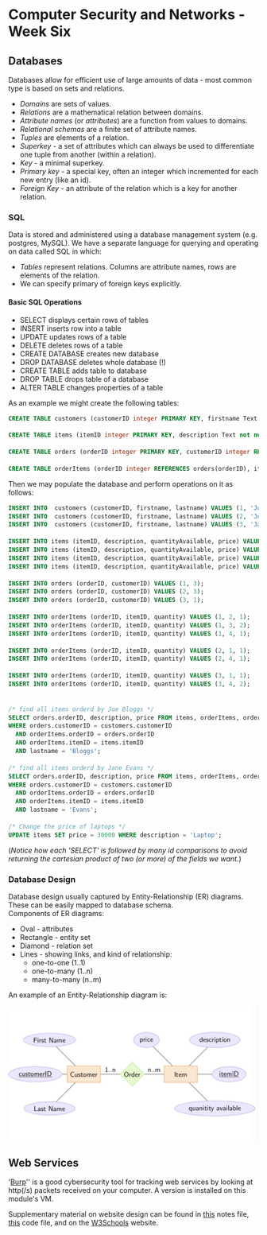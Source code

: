 # Computer Security and Networks - Week Six

## Databases

Databases allow for efficient use of large amounts of data - most common type is based on sets and relations.
- *Domains* are sets of values.
- *Relations* are a mathematical relation between domains.
- *Attribute names* (or *attributes*) are a function from values to domains.
- *Relational schemas* are a finite set of attribute names.
- *Tuples* are elements of a relation.
- *Superkey* - a set of attributes which can always be used to differentiate one tuple from another (within a relation).
- *Key* - a minimal superkey.
- *Primary key* - a special key, often an integer which incremented for each new entry (like an id).
- *Foreign Key* - an attribute of the relation which is a key for another relation.

### SQL

Data is stored and administered using a database management system (e.g. postgres, MySQL).
We have a separate language for querying and operating on data called SQL in which:
- *Tables* represent relations. Columns are attribute names, rows are elements of the relation.
- We can specify primary of foreign keys explicitly.

#### Basic SQL Operations
- SELECT displays certain rows of tables
- INSERT inserts row into a table
- UPDATE updates rows of a table
- DELETE deletes rows of a table
- CREATE DATABASE creates new database
- DROP DATABASE deletes whole database (!)
- CREATE TABLE adds table to database
- DROP TABLE drops table of a database
- ALTER TABLE changes properties of a table

As an example we might create the following tables:
```SQL
CREATE TABLE customers (customerID integer PRIMARY KEY, firstname Text not null, lastname Text not null);

CREATE TABLE items (itemID integer PRIMARY KEY, description Text not null, quantityAvailable Integer not null, price Integer not null);

CREATE TABLE orders (orderID integer PRIMARY KEY, customerID integer REFERENCES customers(customerID));

CREATE TABLE orderItems (orderID integer REFERENCES orders(orderID), itemID Integer REFERENCES items(itemID), quantity Integer not null);
```

Then we may populate the database and perform operations on it as follows:

```SQL
INSERT INTO  customers (customerID, firstname, lastname) VALUES (1, 'Joe', 'Bloggs');
INSERT INTO  customers (customerID, firstname, lastname) VALUES (2, 'John', 'Smith');
INSERT INTO  customers (customerID, firstname, lastname) VALUES (3, 'Jane', 'Evans');

INSERT INTO items (itemID, description, quantityAvailable, price) VALUES (1, 'Laptop', 5, 25000);
INSERT INTO items (itemID, description, quantityAvailable, price) VALUES (2, 'Desktop', 10, 40000);
INSERT INTO items (itemID, description, quantityAvailable, price) VALUES (3, 'Mouse', 20, 1000);
INSERT INTO items (itemID, description, quantityAvailable, price) VALUES (4, 'Keyboard', 10, 2000);

INSERT INTO orders (orderID, customerID) VALUES (1, 3);
INSERT INTO orders (orderID, customerID) VALUES (2, 3);
INSERT INTO orders (orderID, customerID) VALUES (3, 1);

INSERT INTO orderItems (orderID, itemID, quantity) VALUES (1, 2, 1);
INSERT INTO orderItems (orderID, itemID, quantity) VALUES (1, 3, 2);
INSERT INTO orderItems (orderID, itemID, quantity) VALUES (1, 4, 1);

INSERT INTO orderItems (orderID, itemID, quantity) VALUES (2, 1, 1);
INSERT INTO orderItems (orderID, itemID, quantity) VALUES (2, 4, 1);

INSERT INTO orderItems (orderID, itemID, quantity) VALUES (3, 1, 1);
INSERT INTO orderItems (orderID, itemID, quantity) VALUES (3, 4, 2);


/* find all items orderd by Joe Bloggs */
SELECT orders.orderID, description, price FROM items, orderItems, orders, customers
WHERE orders.customerID = customers.customerID
  AND orderItems.orderID = orders.orderID
  AND orderItems.itemID = items.itemID
  AND lastname = 'Bloggs';

/* find all items orderd by Jane Evans */
SELECT orders.orderID, description, price FROM items, orderItems, orders, customers
WHERE orders.customerID = customers.customerID
  AND orderItems.orderID = orders.orderID
  AND orderItems.itemID = items.itemID
  AND lastname = 'Evans';

/* Change the price of laptops */
UPDATE items SET price = 30000 WHERE description = 'Laptop';
```
(*Notice how each 'SELECT' is followed by many id comparisons to avoid returning the cartesian product of two (or more) of the fields we want.*)

### Database Design
Database design usually captured by Entity-Relationship (ER) diagrams.
These can be easily mapped to database schema.  
Components of ER diagrams:
 - Oval - attributes
 - Rectangle - entity set
 - Diamond - relation set
 - Lines - showing links, and kind of relationship:
    - one-to-one (1..1)
    - one-to-many  (1..n)
    - many-to-many (n..m)

An example of an Entity-Relationship diagram is:

![*Example of an ER-diagram*](img/ER_Diagram.jpg)

## Web Services
'[Burp](https://portswigger.net/burp)'' is a good cybersecurity tool for tracking web services by looking at http(/s) packets received on your computer. A version is installed on this module's VM.

Supplementary material on website design can be found in [this](11_WebNotes.pdf) notes file, [this](11_Web_Code.pdf) code file, and on the [W3Schools](https://www.w3schools.com/) website.
